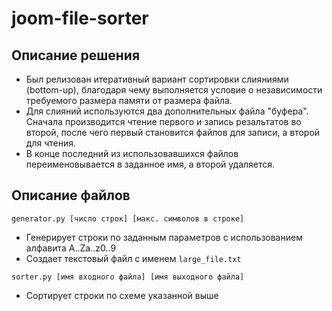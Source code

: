 # joom-file-sorter

## Описание решения
- Был релизован итеративный вариант сортировки слияниями (bottom-up), благодаря чему выполняется условие о независимости требуемого размера памяти от размера файла.
- Для слияний используются два дополнительных файла "буфера". Сначала производится чтение первого и запись резальтатов во второй, после чего первый становится файлов для записи, а второй для чтения.
- В конце последний из использовавшихся файлов переименовывается в заданное имя, а второй удаляется.


## Описание файлов
`generator.py [число строк] [макс. символов в строке]`
- Генерирует строки по заданным параметров с использованием алфавита A..Za..z0..9
- Создает текстовый файл с именем `large_file.txt`

`sorter.py [имя входного файла] [имя выходного файла]`
- Сортирует строки по схеме указанной выше
